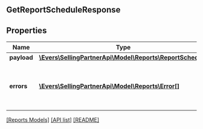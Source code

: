 ## GetReportScheduleResponse

## Properties

Name | Type | Description | Notes
------------ | ------------- | ------------- | -------------
**payload** | [**\Evers\SellingPartnerApi\Model\Reports\ReportSchedule**](ReportSchedule.md) |  | [optional]
**errors** | [**\Evers\SellingPartnerApi\Model\Reports\Error[]**](Error.md) | A list of error responses returned when a request is unsuccessful. | [optional]

[[Reports Models]](../) [[API list]](../../Api) [[README]](../../../README.md)

